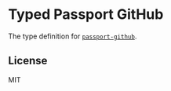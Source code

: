 # Typed Passport GitHub

The type definition for [`passport-github`](https://github.com/jaredhanson/passport-github).

## License

MIT
